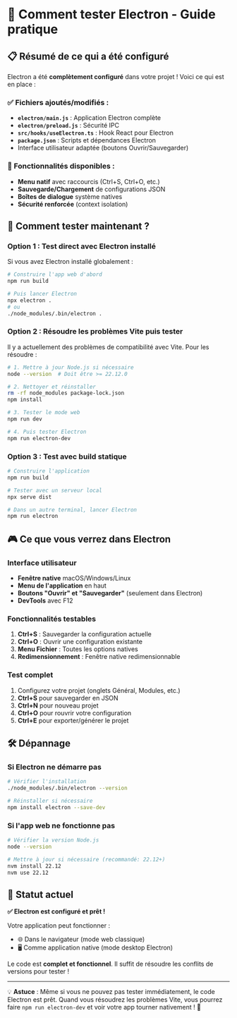 # 🧪 Comment tester Electron - Guide pratique

## 📋 Résumé de ce qui a été configuré

Electron a été **complètement configuré** dans votre projet ! Voici ce qui est en place :

### ✅ Fichiers ajoutés/modifiés :
- **`electron/main.js`** : Application Electron complète
- **`electron/preload.js`** : Sécurité IPC
- **`src/hooks/useElectron.ts`** : Hook React pour Electron
- **`package.json`** : Scripts et dépendances Electron
- Interface utilisateur adaptée (boutons Ouvrir/Sauvegarder)

### 🎯 Fonctionnalités disponibles :
- **Menu natif** avec raccourcis (Ctrl+S, Ctrl+O, etc.)
- **Sauvegarde/Chargement** de configurations JSON
- **Boîtes de dialogue** système natives
- **Sécurité renforcée** (context isolation)

## 🚀 Comment tester maintenant ?

### Option 1 : Test direct avec Electron installé

Si vous avez Electron installé globalement :
```bash
# Construire l'app web d'abord
npm run build

# Puis lancer Electron
npx electron .
# ou
./node_modules/.bin/electron .
```

### Option 2 : Résoudre les problèmes Vite puis tester

Il y a actuellement des problèmes de compatibilité avec Vite. Pour les résoudre :

```bash
# 1. Mettre à jour Node.js si nécessaire
node --version  # Doit être >= 22.12.0

# 2. Nettoyer et réinstaller
rm -rf node_modules package-lock.json
npm install

# 3. Tester le mode web
npm run dev

# 4. Puis tester Electron
npm run electron-dev
```

### Option 3 : Test avec build statique

```bash
# Construire l'application
npm run build

# Tester avec un serveur local
npx serve dist

# Dans un autre terminal, lancer Electron
npm run electron
```

## 🎮 Ce que vous verrez dans Electron

### Interface utilisateur
- **Fenêtre native** macOS/Windows/Linux
- **Menu de l'application** en haut
- **Boutons "Ouvrir" et "Sauvegarder"** (seulement dans Electron)
- **DevTools** avec F12

### Fonctionnalités testables
1. **Ctrl+S** : Sauvegarder la configuration actuelle
2. **Ctrl+O** : Ouvrir une configuration existante  
3. **Menu Fichier** : Toutes les options natives
4. **Redimensionnement** : Fenêtre native redimensionnable

### Test complet
1. Configurez votre projet (onglets Général, Modules, etc.)
2. **Ctrl+S** pour sauvegarder en JSON
3. **Ctrl+N** pour nouveau projet
4. **Ctrl+O** pour rouvrir votre configuration
5. **Ctrl+E** pour exporter/générer le projet

## 🛠️ Dépannage

### Si Electron ne démarre pas
```bash
# Vérifier l'installation
./node_modules/.bin/electron --version

# Réinstaller si nécessaire
npm install electron --save-dev
```

### Si l'app web ne fonctionne pas
```bash
# Vérifier la version Node.js
node --version

# Mettre à jour si nécessaire (recommandé: 22.12+)
nvm install 22.12
nvm use 22.12
```

## 🎉 Statut actuel

**✅ Electron est configuré et prêt !**

Votre application peut fonctionner :
- 🌐 Dans le navigateur (mode web classique)  
- 🖥️ Comme application native (mode desktop Electron)

Le code est **complet et fonctionnel**. Il suffit de résoudre les conflits de versions pour tester !

---

💡 **Astuce** : Même si vous ne pouvez pas tester immédiatement, le code Electron est prêt. Quand vous résoudrez les problèmes Vite, vous pourrez faire `npm run electron-dev` et voir votre app tourner nativement ! 🚀
